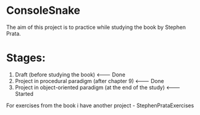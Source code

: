# ConsoleSnake
The aim of this project is to practice while studying the book by Stephen Prata.

# Stages:
1. Draft  (before studying the book)                                 <--- Done
2. Project in procedural paradigm (after chapter 9)                  <--- Done
3. Project in object-oriented paradigm (at the end of the study)     <--- Started

For exercises from the book i have another project - StephenPrataExercises
